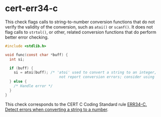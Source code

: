# cert-err34-c

This check flags calls to string-to-number conversion functions that do
not verify the validity of the conversion, such as `atoi()` or
`scanf()`. It does not flag calls to `strtol()`, or other, related
conversion functions that do perform better error checking.

``` c
#include <stdlib.h>

void func(const char *buff) {
  int si;

  if (buff) {
    si = atoi(buff); /* 'atoi' used to convert a string to an integer, but function will
                         not report conversion errors; consider using 'strtol' instead. */
  } else {
    /* Handle error */
  }
}
```

This check corresponds to the CERT C Coding Standard rule [ERR34-C.
Detect errors when converting a string to a
number](https://www.securecoding.cert.org/confluence/display/c/ERR34-C.+Detect+errors+when+converting+a+string+to+a+number).
